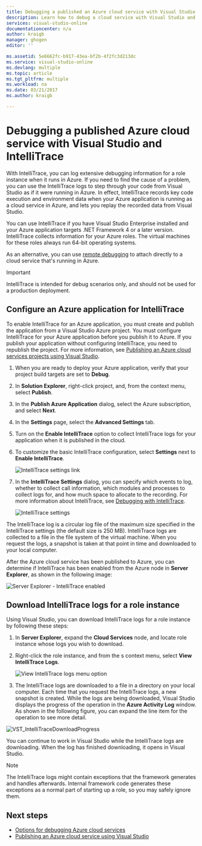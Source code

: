 ```yaml
---
title: Debugging a published an Azure cloud service with Visual Studio and IntelliTrace | Microsoft Docs
description: Learn how to debug a cloud service with Visual Studio and IntelliTrace
services: visual-studio-online
documentationcenter: n/a
author: kraigb
manager: ghogen
editor: ''

ms.assetid: 5e6662fc-b917-43ea-bf2b-4f2fc3d213dc
ms.service: visual-studio-online
ms.devlang: multiple
ms.topic: article
ms.tgt_pltfrm: multiple
ms.workload: na
ms.date: 03/21/2017
ms.author: kraigb

---
```

# Debugging a published Azure cloud service with Visual Studio and IntelliTrace
With IntelliTrace, you can log extensive debugging information for a role instance when it runs in Azure. If you need to find the cause of a problem, you can use the IntelliTrace logs to step through your code from Visual Studio as if it were running in Azure. In effect, IntelliTrace records key code execution and environment data when your Azure application is running as a cloud service in Azure, and lets you replay the recorded data from Visual Studio. 

You can use IntelliTrace if you have Visual Studio Enterprise installed and your Azure application targets .NET Framework 4 or a later version. IntelliTrace collects information for your Azure roles. The virtual machines for these roles always run 64-bit operating systems.

As an alternative, you can use [remote debugging](http://go.microsoft.com/fwlink/p/?LinkId=623041) to attach directly to a cloud service that's running in Azure.

> [!IMPORTANT]
> IntelliTrace is intended for debug scenarios only, and should not be used for a production deployment.
> 

## Configure an Azure application for IntelliTrace
To enable IntelliTrace for an Azure application, you must create and publish the application from a Visual Studio Azure project. You must configure IntelliTrace for your Azure application before you publish it to Azure. If you publish your application without configuring IntelliTrace, you need to republish the project. For more information, see [Publishing an Azure cloud services projects using Visual Studio](http://go.microsoft.com/fwlink/p/?LinkId=623012).

1. When you are ready to deploy your Azure application, verify that your project build targets are set to **Debug**.

1. In **Solution Explorer**, right-click project, and, from the context menu, select **Publish**.
   
1. In the **Publish Azure Application** dialog, select the Azure subscription, and select **Next**.

1. In the **Settings** page, select the **Advanced Settings** tab.

1. Turn on the **Enable IntelliTrace** option to collect IntelliTrace logs for your application when it is published in the cloud.
   
1. To customize the basic IntelliTrace configuration, select **Settings** next to **Enable IntelliTrace**.

	![IntelliTrace settings link](./media/vs-azure-tools-intellitrace-debug-published-cloud-services/intellitrace-settings-link.png)
   
1. In the **IntelliTrace Settings** dialog, you can specify which events to log, whether to collect call information, which modules and processes to collect logs for, and how much space to allocate to the recording. For more information about IntelliTrace, see [Debugging with IntelliTrace](http://go.microsoft.com/fwlink/?LinkId=214468).
   
    ![IntelliTrace settings](./media/vs-azure-tools-intellitrace-debug-published-cloud-services/IC519063.png)

The IntelliTrace log is a circular log file of the maximum size specified in the IntelliTrace settings (the default size is 250 MB). IntelliTrace logs are collected to a file in the file system of the virtual machine. When you request the logs, a snapshot is taken at that point in time and downloaded to your local computer.

After the Azure cloud service has been published to Azure, you can determine if IntelliTrace has been enabled from the Azure node in **Server Explorer**, as shown in the following image:

![Server Explorer - IntelliTrace enabled](./media/vs-azure-tools-intellitrace-debug-published-cloud-services/IC744134.png)

## Download IntelliTrace logs for a role instance
Using Visual Studio, you can download IntelliTrace logs for a role instance by following these steps:

1. In **Server Explorer**, expand the **Cloud Services** node, and locate role instance whose logs you wish to download. 

1. Right-click the role instance, and from the s context menu, select **View IntelliTrace Logs**. 

	![View IntelliTrace logs menu option](./media/vs-azure-tools-intellitrace-debug-published-cloud-services/view-intellitrace-logs.png)

1. The IntelliTrace logs are downloaded to a file in a directory on your local computer. Each time that you request the IntelliTrace logs, a new snapshot is created. While the logs are being downloaded, Visual Studio displays the progress of the operation in the **Azure Activity Log** window. As shown in the following figure, you can expand the line item for the operation to see more detail.

![VST_IntelliTraceDownloadProgress](./media/vs-azure-tools-intellitrace-debug-published-cloud-services/IC745551.png)

You can continue to work in Visual Studio while the IntelliTrace logs are downloading. When the log has finished downloading, it opens in Visual Studio.

> [!NOTE]
> The IntelliTrace logs might contain exceptions that the framework generates and handles afterwards. Internal framework code generates these exceptions as a normal part of starting up a role, so you may safely ignore them.
> 
> 

## Next steps
- [Options for debugging Azure cloud services](vs-azure-tools-debugging-cloud-services-overview.md)
- [Publishing an Azure cloud service using Visual Studio](vs-azure-tools-publishing-a-cloud-service.md)